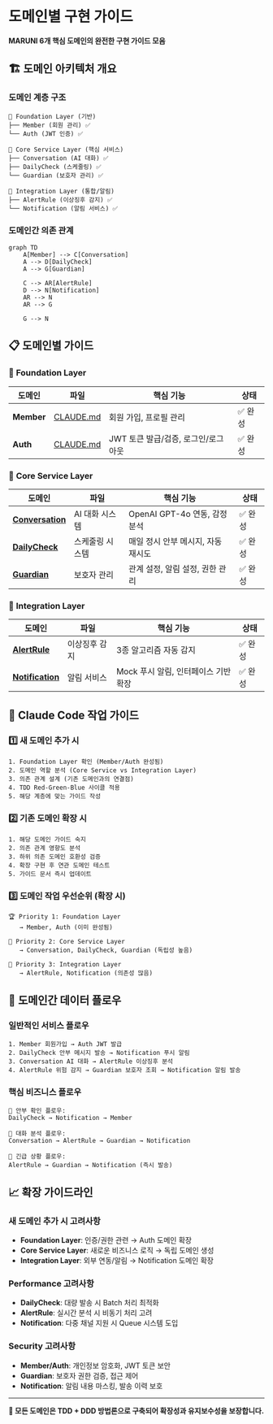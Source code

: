 # 도메인별 구현 가이드

**MARUNI 6개 핵심 도메인의 완전한 구현 가이드 모음**

## 🏗️ 도메인 아키텍처 개요

### **도메인 계층 구조**
```
🔐 Foundation Layer (기반)
├── Member (회원 관리) ✅
└── Auth (JWT 인증) ✅

💬 Core Service Layer (핵심 서비스)
├── Conversation (AI 대화) ✅
├── DailyCheck (스케줄링) ✅
└── Guardian (보호자 관리) ✅

🚨 Integration Layer (통합/알림)
├── AlertRule (이상징후 감지) ✅
└── Notification (알림 서비스) ✅
```

### **도메인간 의존 관계**
```mermaid
graph TD
    A[Member] --> C[Conversation]
    A --> D[DailyCheck]
    A --> G[Guardian]

    C --> AR[AlertRule]
    D --> N[Notification]
    AR --> N
    AR --> G

    G --> N
```

## 📋 도메인별 가이드

### 🔐 **Foundation Layer**
| 도메인 | 파일 | 핵심 기능 | 상태 |
|--------|------|----------|------|
| **Member** | [CLAUDE.md](../../CLAUDE.md) | 회원 가입, 프로필 관리 | ✅ 완성 |
| **Auth** | [CLAUDE.md](../../CLAUDE.md) | JWT 토큰 발급/검증, 로그인/로그아웃 | ✅ 완성 |

### 💬 **Core Service Layer**
| 도메인 | 파일 | 핵심 기능 | 상태 |
|--------|------|----------|------|
| **[Conversation](./conversation.md)** | AI 대화 시스템 | OpenAI GPT-4o 연동, 감정 분석 | ✅ 완성 |
| **[DailyCheck](./dailycheck.md)** | 스케줄링 시스템 | 매일 정시 안부 메시지, 자동 재시도 | ✅ 완성 |
| **[Guardian](./guardian.md)** | 보호자 관리 | 관계 설정, 알림 설정, 권한 관리 | ✅ 완성 |

### 🚨 **Integration Layer**
| 도메인 | 파일 | 핵심 기능 | 상태 |
|--------|------|----------|------|
| **[AlertRule](./alertrule.md)** | 이상징후 감지 | 3종 알고리즘 자동 감지 | ✅ 완성 |
| **[Notification](./notification.md)** | 알림 서비스 | Mock 푸시 알림, 인터페이스 기반 확장 | ✅ 완성 |

## 🚀 Claude Code 작업 가이드

### **1️⃣ 새 도메인 추가 시**
```
1. Foundation Layer 확인 (Member/Auth 완성됨)
2. 도메인 역할 분석 (Core Service vs Integration Layer)
3. 의존 관계 설계 (기존 도메인과의 연결점)
4. TDD Red-Green-Blue 사이클 적용
5. 해당 계층에 맞는 가이드 작성
```

### **2️⃣ 기존 도메인 확장 시**
```
1. 해당 도메인 가이드 숙지
2. 의존 관계 영향도 분석
3. 하위 의존 도메인 호환성 검증
4. 확장 구현 후 연관 도메인 테스트
5. 가이드 문서 즉시 업데이트
```

### **3️⃣ 도메인 작업 우선순위 (확장 시)**
```
🏆 Priority 1: Foundation Layer
   → Member, Auth (이미 완성됨)

🥈 Priority 2: Core Service Layer
   → Conversation, DailyCheck, Guardian (독립성 높음)

🥉 Priority 3: Integration Layer
   → AlertRule, Notification (의존성 많음)
```

## 🔄 도메인간 데이터 플로우

### **일반적인 서비스 플로우**
```
1. Member 회원가입 → Auth JWT 발급
2. DailyCheck 안부 메시지 발송 → Notification 푸시 알림
3. Conversation AI 대화 → AlertRule 이상징후 분석
4. AlertRule 위험 감지 → Guardian 보호자 조회 → Notification 알림 발송
```

### **핵심 비즈니스 플로우**
```
📱 안부 확인 플로우:
DailyCheck → Notification → Member

💬 대화 분석 플로우:
Conversation → AlertRule → Guardian → Notification

🚨 긴급 상황 플로우:
AlertRule → Guardian → Notification (즉시 발송)
```

## 📈 확장 가이드라인

### **새 도메인 추가 시 고려사항**
- **Foundation Layer**: 인증/권한 관련 → Auth 도메인 확장
- **Core Service Layer**: 새로운 비즈니스 로직 → 독립 도메인 생성
- **Integration Layer**: 외부 연동/알림 → Notification 도메인 확장

### **Performance 고려사항**
- **DailyCheck**: 대량 발송 시 Batch 처리 최적화
- **AlertRule**: 실시간 분석 시 비동기 처리 고려
- **Notification**: 다중 채널 지원 시 Queue 시스템 도입

### **Security 고려사항**
- **Member/Auth**: 개인정보 암호화, JWT 토큰 보안
- **Guardian**: 보호자 권한 검증, 접근 제어
- **Notification**: 알림 내용 마스킹, 발송 이력 보호

---

**🚀 모든 도메인은 TDD + DDD 방법론으로 구축되어 확장성과 유지보수성을 보장합니다.**